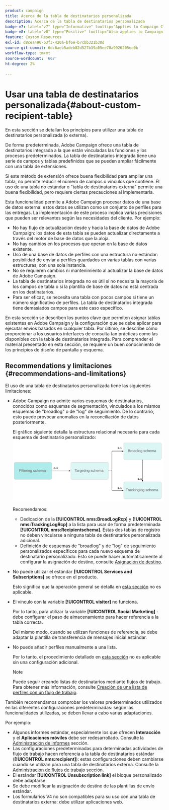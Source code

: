 ```yaml
---
product: campaign
title: Acerca de la tabla de destinatarios personalizada
description: Acerca de la tabla de destinatarios personalizada
badge-v7: label="v7" type="Informative" tooltip="Applies to Campaign Classic v7"
badge-v8: label="v8" type="Positive" tooltip="Also applies to Campaign v8"
feature: Custom Resources
exl-id: d8cea496-b3f3-420a-bf6e-b7cbb321b30d
source-git-commit: 6dc6aeb5adeb82d527b39a05ee70a9926205ea0b
workflow-type: tm+mt
source-wordcount: '667'
ht-degree: 2%

---
```


# Usar una tabla de destinatarios personalizada{#about-custom-recipient-table}



En esta sección se detallan los principios para utilizar una tabla de destinatarios personalizada (o externa).

De forma predeterminada, Adobe Campaign ofrece una tabla de destinatarios integrada a la que están vinculadas las funciones y los procesos predeterminados. La tabla de destinatarios integrada tiene una serie de campos y tablas predefinidos que se pueden ampliar fácilmente con una tabla de extensiones.

Si este método de extensión ofrece buena flexibilidad para ampliar una tabla, no permite reducir el número de campos o vínculos que contiene. El uso de una tabla no estándar o &quot;tabla de destinatarios externa&quot; permite una buena flexibilidad, pero requiere ciertas precauciones al implementarla.

Esta funcionalidad permite a Adobe Campaign procesar datos de una base de datos externa: estos datos se utilizan como un conjunto de perfiles para las entregas. La implementación de este proceso implica varias precisiones que pueden ser relevantes según las necesidades del cliente. Por ejemplo:

* No hay flujo de actualización desde y hacia la base de datos de Adobe Campaign: los datos de esta tabla se pueden actualizar directamente a través del motor de base de datos que la aloja.
* No hay cambios en los procesos que operan en la base de datos existente.
* Uso de una base de datos de perfiles con una estructura no estándar: posibilidad de enviar a perfiles guardados en varias tablas con varias estructuras, con una sola instancia.
* No se requieren cambios ni mantenimiento al actualizar la base de datos de Adobe Campaign.
* La tabla de destinatarios integrada no es útil si no necesita la mayoría de los campos de tabla o si la plantilla de base de datos no está centrada en los destinatarios.
* Para ser eficaz, se necesita una tabla con pocos campos si tiene un número significativo de perfiles. La tabla de destinatarios integrada tiene demasiados campos para este caso específico.

En esta sección se describen los puntos clave que permiten asignar tablas existentes en Adobe Campaign y la configuración que se debe aplicar para ejecutar envíos basados en cualquier tabla. Por último, se describe cómo proporcionar a los usuarios interfaces de consulta tan prácticas como las disponibles con la tabla de destinatarios integrada. Para comprender el material presentado en esta sección, se requiere un buen conocimiento de los principios de diseño de pantalla y esquema.

## Recommendations y limitaciones {#recommendations-and-limitations}

El uso de una tabla de destinatarios personalizada tiene las siguientes limitaciones:

* Adobe Campaign no admite varios esquemas de destinatarios, conocidos como esquemas de segmentación, vinculados a los mismos esquemas de &quot;broadlog&quot; o de &quot;log&quot; de seguimiento. De lo contrario, esto puede provocar anomalías en la reconciliación de datos posteriormente.

   El gráfico siguiente detalla la estructura relacional necesaria para cada esquema de destinatario personalizado:
   ![](assets/custom_recipient_limitation.png)

   Recomendamos:

   * Dedicación de la **[!UICONTROL nms:BroadLogRcp]** y **[!UICONTROL nms:TrackingLogRcp]** a la lista para usar de forma predeterminada **[!UICONTROL nms:Recipientschema]**. Estas dos tablas de registro no deben vincularse a ninguna tabla de destinatarios personalizada adicional.
   * Definición de esquemas de &quot;broadlog&quot; y de &quot;log&quot; de seguimiento personalizados específicos para cada nuevo esquema de destinatario personalizado. Esto se puede hacer automáticamente al configurar la asignación de destino, consulte [Asignación de destino](../../configuration/using/target-mapping.md).

* No puede utilizar el estándar **[!UICONTROL Services and Subscriptions]** se ofrece en el producto.

   Esto significa que la operación general se detalla en [esta sección](../../delivery/using/managing-subscriptions.md) no es aplicable.

* El vínculo con la variable **[!UICONTROL visitor]** no funciona.

   Por lo tanto, para utilizar la variable **[!UICONTROL Social Marketing]** : debe configurar el paso de almacenamiento para hacer referencia a la tabla correcta.

   Del mismo modo, cuando se utilizan funciones de referencia, se debe adaptar la plantilla de transferencia de mensajes inicial estándar.

* No puede añadir perfiles manualmente a una lista.

   Por lo tanto, el procedimiento detallado en [esta sección](../../platform/using/creating-and-managing-lists.md) no es aplicable sin una configuración adicional.

   >[!NOTE]
   >
   >Puede seguir creando listas de destinatarios mediante flujos de trabajo. Para obtener más información, consulte [Creación de una lista de perfiles con un flujo de trabajo](../../configuration/using/creating-a-profile-list-with-a-workflow.md).

También recomendamos comprobar los valores predeterminados utilizados en las diferentes configuraciones predeterminadas: según las funcionalidades utilizadas, se deben llevar a cabo varias adaptaciones.

Por ejemplo:

* Algunos informes estándar, especialmente los que ofrecen **Interacción** y el **Aplicaciones móviles** debe ser redesarrollado. Consulte la [Administración de informes](../../configuration/using/managing-reports.md) sección.
* Las configuraciones predeterminadas para determinadas actividades de flujo de trabajo hacen referencia a la tabla de destinatarios estándar (**[!UICONTROL nms:recipient]**): estas configuraciones deben cambiarse cuando se utilizan para una tabla de destinatarios externa. Consulte la [Administración de flujos de trabajo](../../configuration/using/managing-workflows.md) sección.
* El estándar **[!UICONTROL Unsubscription link]** el bloque personalizado debe adaptarse.
* Se debe modificar la asignación de destino de las plantillas de envío estándar.
* Los formularios V4 no son compatibles para su uso con una tabla de destinatarios externa: debe utilizar aplicaciones web.
